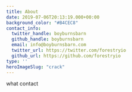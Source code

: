 ```yaml
---
title: About
date: 2019-07-06T20:13:19.000+00:00
background_color: "#B4CEC8"
contact_info:
  twitter_handle: boyburnsbarn
  github_handle: boyburnsbarn
  email: info@boyburnsbarn.com
  twitter_url: https://twitter.com/forestryio
  github_url: https://github.com/forestryio
type: ''
heroImageSlug: "crack"
---
```


what
contact